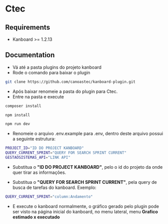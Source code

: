 Ctec
==============================

Requirements
------------

- Kanboard >= 1.2.13

Documentation
-------------

- Vá até a pasta plugins do projeto kanboard
- Rode o comando para baixar o plugin

``` bash
git clone https://github.com/canoastec/kanboard-plugin.git

```

- Após baixar renomeie a pasta do plugin para Ctec.
- Entre na pasta e execute

``` bash
composer install
```

``` bash
npm install
```

``` bash
npm run dev
```

- Renomeie o arquivo .env.example para .env, dentro deste arquivo possui a seguinte estrutura:

``` bash
PROJECT_ID="ID DO PROJECT KANBOARD"
QUERY_CURRENT_SPRINT="QUERY FOR SEARCH SPRINT CURRENT"
GESTAOSISTEMAS_API="LINK API"
```

- Substitua o **"ID DO PROJECT KANBOARD"**, pelo o id do projeto da onde quer tirar as informações.

- Substitua o **"QUERY FOR SEARCH SPRINT CURRENT"**, pela query de busca de tarefas do kanboard. Exemplo:
  
``` bash 
QUERY_CURRENT_SPRINT="column:Andamento" 
```

- E execute o kanboard normalmente, o gráfico gerado pelo plugin pode ser visto na página inicial do kanboard, no menu lateral, menu **Grafico estimado x executado**

